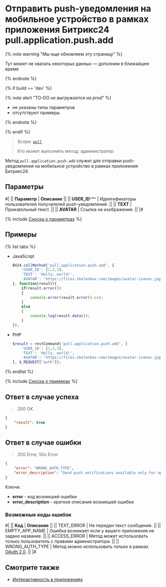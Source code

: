 # Отправить push-уведомления на мобильное устройство в рамках приложения Битрикс24 pull.application.push.add

{% note warning "Мы еще обновляем эту страницу" %}

Тут может не хватать некоторых данных — дополним в ближайшее время

{% endnote %}

{% if build == 'dev' %}

{% note alert "TO-DO _не выгружается на prod_" %}

- не указаны типы параметров
- отсутствуют примеры

{% endnote %}

{% endif %}

> Scope: [`pull`](../../../api-reference/scopes/permissions.md)
>
> Кто может выполнять метод: администратор

Метод `pull.application.push.add` служит для отправки push-уведомления на мобильное устройство в рамках приложения Битрикс24.

## Параметры

#|
|| **Параметр** | **Описание** ||
|| **USER_ID**^*^ | Идентификаторы пользователей получателей push-уведомлений. ||
|| **TEXT** | Произвольный текст. ||
|| **AVATAR** | Ссылка на изображение. ||
|#

{% include [Сноска о параметрах](../../../_includes/required.md) %}

## Примеры

{% list tabs %}

- JavaScript
  
    ```js
    BX24.callMethod('pull.application.push.add', {
        'USER_ID': [1,2,3],
        'TEXT': 'Hello, world!',
        'AVATAR': 'https://files.shelenkov.com/images/avatar-ivanov.jpg',
    }, function(result){
        if(result.error())
        {
            console.error(result.error().ex);
        }
        else
        {
            console.log(result.data());
        }
    });
    ```
- PHP
  
    ```php
    $result = restCommand('pull.application.push.add', [
        'USER_ID': [1,2,3],
        'TEXT': 'Hello, world!',
        'AVATAR': 'https://files.shelenkov.com/images/avatar-ivanov.jpg',
    ], $_REQUEST["auth"]);
    ```

{% endlist %}

{% include [Сноска о примерах](../../../_includes/examples.md) %}

## Ответ в случае успеха

> 200 OK

```json
{
    "result": true
}
```

## Ответ в случае ошибки

> 200 Error, 50x Error

```json
{
    "error": "WRONG_AUTH_TYPE",
    "error_description": "Send push notifications available only for application authorization."
}
```

Ключи:

- **error** - код возникшей ошибки
- **error_description** - краткое описание возникшей ошибки
  

### Возможные коды ошибок

#|
|| **Код** | **Описание** ||
|| TEXT_ERROR     | Не передан текст сообщения. ||
|| EMPTY_APP_NAME | Ошибка возникает если у вашего приложения не задано название. ||
|| ACCESS_ERROR    | Метод может использовать только пользователь с правами администратора. ||
|| WRONG_AUTH_TYPE | Метод можно использовать только в рамках [OAuth 2.0](../../oauth/index.md). ||
|#

## Смотрите также

- [Интерактивность в приложениях](../../interactivity/index.md)